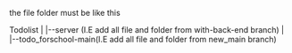 the file folder must be like this

Todolist
|
|--server (I.E add all file and folder from with-back-end branch)
|
|--todo_forschool-main(I.E add all file and folder from new_main branch)

